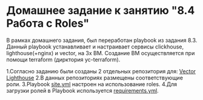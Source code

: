 # Домашнее задание к занятию "8.4 Работа с Roles"

В рамках домашнего задания, был переработан playbook из задания 8.3.
Данный playbook устанавливает и настраивает сервисы clickhouse, lighthouse(+nginx) и vector, на 3х ВМ.
Создание ВМ осуществляется при помощи terraform (дирктория yc-terraform).

1.Согласно заданию были созданы 2 отдельных репозитория для:
  [Vector](https://github.com/EvgenAnsible1/vector-role)
  [Lighthouse](https://github.com/EvgenAnsible1/lighthouse-role)
2.В данных репозиториях размещены соответствующие роли.
3.Playbook [site.yml](https://github.com/EvgeshkaSPb/devops-netology/blob/main/8_4/playbook/site.yml) настроен на использование roles.
4.Для загрузки ролей в Playbook используется [requirements.yml](https://github.com/EvgeshkaSPb/devops-netology/blob/main/8_4/playbook/requirements.yml).

